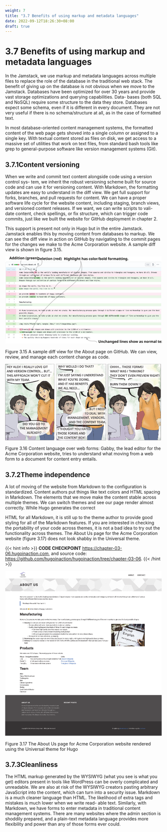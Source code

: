 ```yaml
---
weight: 7
title: "3.7 Benefits of using markup and metadata languages"
date: 2022-09-12T18:26:30+08:00
draft: true
---
```


# 3.7 Benefits of using markup and metadata languages

In the Jamstack, we use markup and metadata languages across multiple files to replace the role of the database in the traditional web stack. The benefit of giving up on the database is not obvious when we move to the Jamstack. Databases have been optimized for over 30 years and provide vast storage optimizations and querying capabilities. Data- bases (both SQL and NoSQL) require some structure to the data they store. Databases expect some schema, even if it is different in every document. They are not very useful if there is no schema/structure at all, as in the case of formatted text.

In most database-oriented content management systems, the formatted content of the web page gets shoved into a single column or assigned to a single key. With textual content stored as files on disk, we get access to a massive set of utilities that work on text files, from standard bash tools like grep to general-purpose software like version management systems (Git).

## 3.7.1Content versioning

When we write and commit text content alongside code using a version control sys- tem, we inherit the robust versioning scheme built for source code and can use it for versioning content. With Markdown, the formatting updates are easy to understand in the diff view. We get full support for forks, branches, and pull requests for content. We can have a proper software life cycle for the website content, including staging, branch views, and versioned content releases. If we want, we can write scripts to vali- date content, check spellings, or fix structure, which can trigger code commits, just like we built the website for GitHub deployment in chapter 2.

This support is present not only in Hugo but in the entire Jamstack. Jamstack enables this by moving content from databases to markup. We can see the diff view in action on GitHub by navigating to the commit pages for the changes we make to the Acme Corporation website. A sample diff view is shown in figure 3.15.

![Figure3.15](Figure3.15.svg)

Figure 3.15 A sample diff view for the About page on GitHub. We can view, review, and manage each content change as code.

![Figure3.16](Figure3.16.svg)

Figure 3.16 Content language over web forms: Gabby, the lead editor for the Acme Corporation website, tries to understand what moving from a web form to a document for content entry entails.

## 3.7.2Theme independence

A lot of moving of the website from Markdown to the configuration is standardized. Content authors put things like text colors and HTML spacing in Markdown. The elements that we move make the content stable across multiple themes. We can switch themes and see our page render almost correctly. While Hugo generates the correct

HTML for all Markdown, it is still up to the theme author to provide good styling for all of the Markdown features.
If you are interested in checking the portability of your code across themes, it is not a bad idea to try out the functionality across themes. The About Us page for the Acme Corporation website (figure 3.17) does not look shabby in the Universal theme.

{{< hint info >}}
**CODE CHECKPOINT**	https://chapter-03-06.hugoinaction.com, and source code: https://github.com/hugoinaction/hugoinaction/tree/chapter-03-06.
{{< /hint >}}

![Figure3.17](Figure3.17.svg)

Figure 3.17 The About Us page for Acme Corporation website rendered using the Universal theme for Hugo

## 3.7.3Cleanliness

The HTML markup generated by the WYSIWYG (what you see is what you get) editors present in tools like WordPress can be overly complicated and unreadable. We are also at risk of the WYSIWYG creators pasting arbitrary JavaScript into the content, which can turn into a security issue. Markdown is a much cleaner language than HTML. The likelihood of extra tags and mistakes is much lower when we write read- able text. Similarly, with Markdown, we have forms to enter metadata in traditional content management systems. There are many websites where the admin section is shoddily prepared, and a plain-text metadata language provides more flexibility and power than any of those forms ever could.